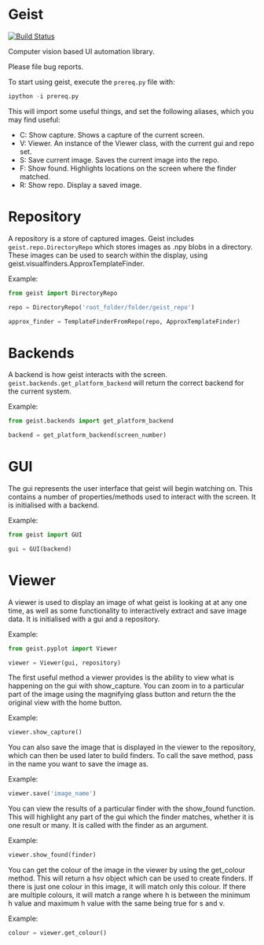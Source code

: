 Geist
=====

[![Build Status](https://travis-ci.org/thetestpeople/Geist.svg?branch=master)](https://travis-ci.org/thetestpeople/Geist)

Computer vision based UI automation library.

Please file bug reports.

To start using geist, execute the `prereq.py` file with:

``` python
ipython -i prereq.py
```

This will import some useful things, and set the following aliases, which you may find useful:

 * C: Show capture. Shows a capture of the current screen.
 * V: Viewer. An instance of the Viewer class, with the current gui and repo set.
 * S: Save current image. Saves the current image into the repo.
 * F: Show found. Highlights locations on the screen where the finder matched.
 * R: Show repo. Display a saved image.


Repository
========== 

A repository is a store of captured images.
Geist includes `geist.repo.DirectoryRepo` which stores images as .npy blobs in a directory.
These images can be used to search within the display, using geist.visualfinders.ApproxTemplateFinder.

Example:

``` python
from geist import DirectoryRepo

repo = DirectoryRepo('root_folder/folder/geist_repo')

approx_finder = TemplateFinderFromRepo(repo, ApproxTemplateFinder)
```

Backends
========

A backend is how geist interacts with the screen.
`geist.backends.get_platform_backend` will return the correct backend for the current system.

Example:

``` python
from geist.backends import get_platform_backend

backend = get_platform_backend(screen_number)
```

GUI
===

The gui represents the user interface that geist will begin watching on.
This contains a number of properties/methods used to interact with the screen.
It is initialised with a backend.

Example:

``` python
from geist import GUI

gui = GUI(backend)
```

Viewer
======

A viewer is used to display an image of what geist is looking at at any one 
time, as well as some functionality to interactively extract and save image
data. It is initialised with a gui and a repository.

Example:

``` python
from geist.pyplot import Viewer

viewer = Viewer(gui, repository)
```

The first useful method a viewer provides is the ability to view what is happening on the gui with show_capture.
You can zoom in to a particular part of the image using the magnifying glass button and return the the original view with the home button.

Example:

``` python
viewer.show_capture()
```

You can also save the image that is displayed in the viewer to the repository, which can then be used later to build finders.
To call the save method, pass in the name you want to save the image as.

Example:

``` python
viewer.save('image_name')
```

You can view the results of a particular finder with the show_found function.
This will highlight any part of the gui which the finder matches, whether it is one result or many.
It is called with the finder as an argument.

Example:

``` python
viewer.show_found(finder)
```

You can get the colour of the image in the viewer by using the get_colour method.
This will return a hsv object which can be used to create finders.
If there is just one colour in this image, it will match only this colour.
If there are multiple colours, it will match a range where h is between the minimum h value and maximum h value with the same being true for s and v.

Example:

``` python
colour = viewer.get_colour()
```
